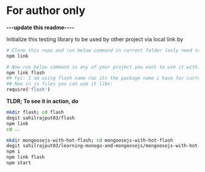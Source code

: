 # For author only

**---update this readme----**

Initialize this testing library to be used by other project via local link by

```bash
# Clone this repo and run below command in current folder (only need to be done once for a lifetime in a system)
npm link

# Now run below command in any of your project you want to use it with:
npm link flash
## Fyi: I am using flash name coz its the package name i have for current npm project in package.json
## Now in js files you can use it like:
require('flash')
```

**TLDR; To see it in action, do**

```bash
mkdir flash; cd flash
degit sahilrajput03/flash
npm link
cd ..

mkdir mongoosejs-with-hot-flash; cd mongoosejs-with-hot-flash
degit sahilrajput03/learning-monogo-and-mongoosejs/mongoosejs-with-hot-flash
npm i
npm link flash
npm start
```

